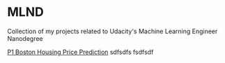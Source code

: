# MLND
Collection of my projects related to Udacity's Machine Learning Engineer Nanodegree

[P1 Boston Housing Price Prediction](https://github.com/sky-t/MLND/tree/master/boston_housing) sdfsdfs
 fsdfsdf
